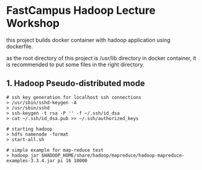 # FastCampus Hadoop Lecture Workshop

this project builds docker container with hadoop application using dockerfile.

as the root directory of this project is /usr/lib directory in docker container, it is recommended to put some files in the right directory.


## 1. Hadoop Pseudo-distributed mode

```
# ssh key generation for localhost ssh connections
> /usr/sbin/sshd-keygen -A
> /usr/sbin/sshd
> ssh-keygen -t rsa -P '' -f ~/.ssh/id_dsa
> cat ~/.ssh/id_dsa.pub >> ~/.ssh/authorized_keys

# starting hadoop
> hdfs namenode -format
> start-all.sh

# simple example for map-reduce test
> hadoop jar $HADOOP_HOME/share/hadoop/mapreduce/hadoop-mapreduce-examples-3.3.4.jar pi 16 10000
```